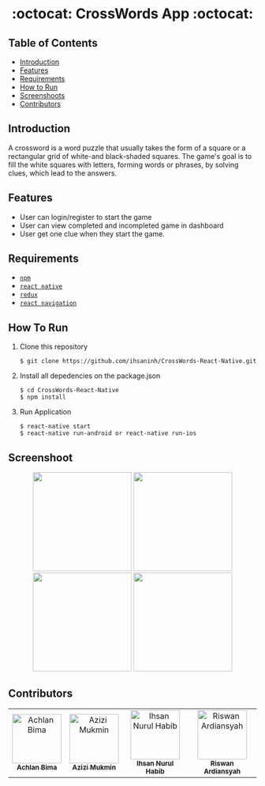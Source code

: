 <h1 align="center">:octocat: CrossWords App :octocat:</h1>

## Table of Contents

- [Introduction](#introduction)
- [Features](#features)
- [Requirements](#requirements)
- [How to Run](#howtorun)
- [Screenshoots](#screenshoot)
- [Contributors](#contributors)

## Introduction
A crossword is a word puzzle that usually takes the form of a square or a rectangular grid of white-and black-shaded squares. The game's goal is to fill the white squares with letters, forming words or phrases, by solving clues, which lead to the answers.


## Features
* User can login/register to start the game
* User can view completed and incompleted game in dashboard
* User get one clue when they start the game.

## Requirements
* [`npm`](https://www.npmjs.com/get-npm)
* [`react native`](https://facebook.github.io/react-native)
* [`redux`](https://redux.js.org/)
* [`react navigation`](https://reactnavigation.org/)


## How To Run

1. Clone this repository
   ```
   $ git clone https://github.com/ihsaninh/CrossWords-React-Native.git
   ```
2. Install all depedencies on the package.json
   ```
   $ cd CrossWords-React-Native
   $ npm install
   ```
3. Run Application
   ```
   $ react-native start
   $ react-native run-android or react-native run-ios
   ```
## Screenshoot
<div align="center">
    <img width="200" src="https://github.com/ihsaninh/CrossWords-React-Native/blob/master/LOGIN.png">   
    <img width="200" src="https://github.com/ihsaninh/CrossWords-React-Native/blob/master/DASHBOARD.png">  
    <img width="200" src="https://github.com/ihsaninh/CrossWords-React-Native/blob/master/GAME.png">    
    <img width="200" src="https://github.com/ihsaninh/CrossWords-React-Native/blob/master/QUESTIONS.png">   
</div>


## Contributors
<center>
  <table>
    <tr>
      <td align="center">
        <a href="https://github.com/achlanbima">
          <img width="100" src="https://avatars3.githubusercontent.com/u/34331373?s=460&v=4" alt="Achlan Bima"><br/>
          <sub><b>Achlan Bima</b></sub>
        </a>
      </td>
      <td align="center">
        <a href="https://github.com/azizituntungan321">
          <img width="100" src="https://avatars2.githubusercontent.com/u/50772608?s=460&v=4" alt="Azizi Mukmin"><br/>
          <sub><b>Azizi Mukmin</b></sub>
        </a>
      </td>
       <td align="center">
        <a href="https://github.com/ihsaninh">
          <img width="100" src="https://avatars0.githubusercontent.com/u/24758414?s=460&v=4" alt="Ihsan Nurul Habib"><br/>
          <sub><b>Ihsan Nurul Habib</b></sub>
        </a>
      </td>
      <td align="center">
        <a href="https://github.com/rswnn">
          <img width="100" src="https://avatars3.githubusercontent.com/u/39334864?s=460&v=4" alt="Riswan Ardiansyah"><br/>
          <sub><b>Riswan Ardiansyah</b></sub>
        </a>
      </td>
    </tr>
  </table>
</center>

